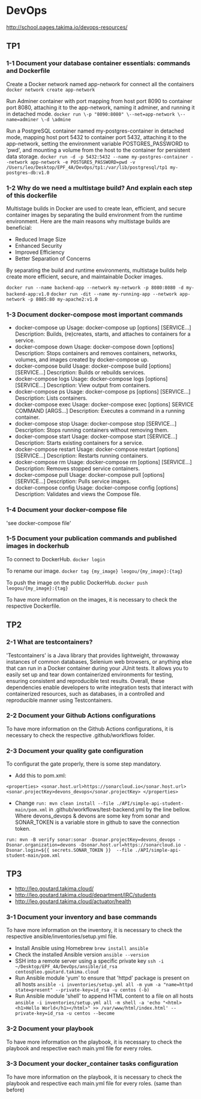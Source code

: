 # DevOps
http://school.pages.takima.io/devops-resources/

## TP1


### 1-1 Document your database container essentials: commands and Dockerfile

Create a Docker network named app-network for connect all the containers
`docker network create app-network`


Run Adminer container with port mapping from host port 8090 to container port 8080,
attaching it to the app-network, naming it adminer, and running it in detached mode.
`docker run \-p "8090:8080" \--net=app-network \--name=adminer \-d \admine `


Run a PostgreSQL container named my-postgres-container in detached mode, mapping host port 5432 to container port 5432, attaching it to the app-network, setting the environment variable POSTGRES_PASSWORD to 'pwd', and mounting a volume from the host to the container for persistent data storage.
`docker run -d -p 5432:5432 --name my-postgres-container --network app-network -e POSTGRES_PASSWORD=pwd -v /Users/leo/Desktop/EPF_4A/DevOps/tp1:/var/lib/postgresql/tp1 my-postgres-db:v1.0`

### 1-2 Why do we need a multistage build? And explain each step of this dockerfile

Multistage builds in Docker are used to create lean, efficient, and secure container images by separating the build environment from the runtime environment. Here are the main reasons why multistage builds are beneficial:
- Reduced Image Size
- Enhanced Security
- Improved Efficiency
- Better Separation of Concerns

By separating the build and runtime environments, multistage builds help create more efficient, secure, and maintainable Docker images.


`docker run --name backend-app --network my-network -p 8080:8080 -d my-backend-app:v1.0`
`docker run -dit --name my-running-app --network app-network -p 8085:80 my-apache2:v1.0 `


### 1-3 Document docker-compose most important commands

- docker-compose up
    Usage: docker-compose up [options] [SERVICE...]
    Description: Builds, (re)creates, starts, and attaches to containers for a service.
- docker-compose down
    Usage: docker-compose down [options]
    Description: Stops containers and removes containers, networks, volumes, and images created by docker-compose up.
- docker-compose build
    Usage: docker-compose build [options] [SERVICE...]
    Description: Builds or rebuilds services.
- docker-compose logs
    Usage: docker-compose logs [options] [SERVICE...]
    Description: View output from containers.
- docker-compose ps
    Usage: docker-compose ps [options] [SERVICE...]
    Description: Lists containers.
- docker-compose exec
    Usage: docker-compose exec [options] SERVICE COMMAND [ARGS...]
    Description: Executes a command in a running container.
- docker-compose stop
    Usage: docker-compose stop [SERVICE...]
    Description: Stops running containers without removing them.
- docker-compose start
    Usage: docker-compose start [SERVICE...]
    Description: Starts existing containers for a service.
- docker-compose restart
    Usage: docker-compose restart [options] [SERVICE...]
    Description: Restarts running containers.
- docker-compose rm
    Usage: docker-compose rm [options] [SERVICE...]
    Description: Removes stopped service containers.
- docker-compose pull
    Usage: docker-compose pull [options] [SERVICE...]
    Description: Pulls service images.
- docker-compose config
    Usage: docker-compose config [options]
    Description: Validates and views the Compose file.


### 1-4 Document your docker-compose file

'see docker-compose file'

### 1-5 Document your publication commands and published images in dockerhub

To connect to DockerHub.
`docker login`

To rename our image.
`docker tag {my_image} leogou/{my_image}:{tag}`

To push the image on the public DockerHub.
`docker push leogou/{my_image}:{tag}`


To have more information on the images, it is necessary to check the respective Dockerfile.

## TP2

### 2-1 What are testcontainers?

'Testcontainers' is a Java library that provides lightweight, throwaway instances of common databases, Selenium web browsers, or anything else that can run in a Docker container during your JUnit tests. It allows you to easily set up and tear down containerized environments for testing, ensuring consistent and reproducible test results.
Overall, these dependencies enable developers to write integration tests that interact with containerized resources, such as databases, in a controlled and reproducible manner using Testcontainers.


### 2-2 Document your Github Actions configurations

To have more information on the Github Actions configurations, it is necessary to check the respective .github/workflows folder.

### 2-3 Document your quality gate configuration

To configurat the gate properly, there is some step mandatory.

- Add this to pom.xml:
  
`<properties>
  	<sonar.host.url>https://sonarcloud.io</sonar.host.url>
		<sonar.projectKey>devons_devops</sonar.projectKey>
</properties>`

- Change `run: mvn clean install --file ./API/simple-api-student-main/pom.xml` in  .github/workflows/test-backend.yml by the line bellow. Where devons_devops & devons are some key from sonar and SONAR_TOKEN is a variable store in github to save the connection token.

`run: mvn -B verify sonar:sonar -Dsonar.projectKey=devons_devops -Dsonar.organization=devons -Dsonar.host.url=https://sonarcloud.io -Dsonar.login=${{ secrets.SONAR_TOKEN }}  --file ./API/simple-api-student-main/pom.xml`


## TP3

- http://leo.goutard.takima.cloud/
- http://leo.goutard.takima.cloud/department/IRC/students
- http://leo.goutard.takima.cloud/actuator/health

### 3-1 Document your inventory and base commands

To have more information on the inventory, it is necessary to check the respective ansible/inventories/setup.yml file.

- Install Ansible using Homebrew
`brew install ansible`
- Check the installed Ansible version
`ansible --version`
- SSH into a remote server using a specific private key
`ssh -i ~/Desktop/EPF_4A/DevOps/ansible/id_rsa centos@leo.goutard.takima.cloud`
- Run Ansible module 'yum' to ensure that 'httpd' package is present on all hosts
`ansible -i inventories/setup.yml all -m yum -a "name=httpd state=present" --private-key=id_rsa -u centos (-b)`
- Run Ansible module 'shell' to append HTML content to a file on all hosts
`ansible -i inventories/setup.yml all -m shell -a 'echo "<html><h1>Hello World</h1></html>" >> /var/www/html/index.html' --private-key=id_rsa -u centos --become`

### 3-2 Document your playbook

To have more information on the playbook, it is necessary to check the playbook and respective each main.yml file for every roles.

### 3-3 Document your docker_container tasks configuration


To have more information on the playbook, it is necessary to check the playbook and respective each main.yml file for every roles.
(same than before)
